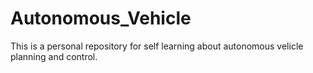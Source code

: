 # Autonomous_Vehicle
This is a personal repository for self learning about autonomous velicle planning and control.
